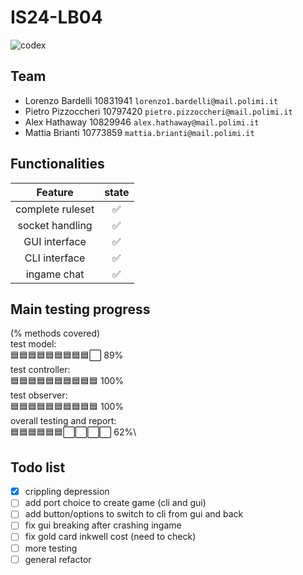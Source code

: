 # IS24-LB04
![codex](src/main/resources/graphics/CODEX_wallpaper_1080.jpg)
## Team
- Lorenzo Bardelli 10831941 `lorenzo1.bardelli@mail.polimi.it`
- Pietro Pizzoccheri 10797420 `pietro.pizzoccheri@mail.polimi.it`
- Alex Hathaway 10829946 `alex.hathaway@mail.polimi.it`
- Mattia Brianti 10773859 `mattia.brianti@mail.polimi.it`

## Functionalities
|     Feature      | state |
|:----------------:|:-----:|
| complete ruleset |  ✅  |
| socket handling  |  ✅  |
|  GUI interface   |  ✅  |
|  CLI interface   |  ✅  |
|   ingame chat    |  ✅  |


## Main testing progress
(% methods covered)\
test model:\
  🟦🟦🟦🟦🟦🟦🟦🟦🟦⬜ 89% \
test controller:\
  🟦🟦🟦🟦🟦🟦🟦🟦🟦🟦 100%\
test observer:\
  🟦🟦🟦🟦🟦🟦🟦🟦🟦🟦 100%\
overall testing and report:\
  🟦🟦🟦🟦🟦🟦⬜⬜⬜⬜ 62%\

## Todo list
- [x] crippling depression
- [ ] add port choice to create game (cli and gui)
- [ ] add button/options to switch to cli from gui and back
- [ ] fix gui breaking after crashing ingame
- [ ] fix gold card inkwell cost (need to check)
- [ ] more testing
- [ ] general refactor